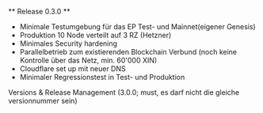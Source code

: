 ** Release 0.3.0 **
- Minimale Testumgebung  für das EP  Test- und Mainnet(eigener Genesis)
- Produktion 10 Node verteilt auf 3 RZ (Hetzner)
- Minimales Security hardening 
- Parallelbetrieb zum existierenden Blockchain Verbund (noch keine Kontrolle über das Netz, min. 60'000 XIN)
- Cloudflare set up mit neuer DNS
- Minimaler Regressionstest in Test- und Produktion

Versions & Release Management (3.0.0; must, es darf nicht die gleiche versionnummer sein)